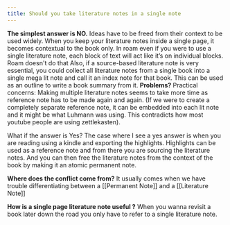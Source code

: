 ```yaml
---
title: Should you take literature notes in a single note
---
```

 **The simplest answer is NO.**
Ideas have to be freed from their context to be used widely.
When you keep your literature notes inside a single page, it becomes contextual to the book only.
In roam even if you were to use a single literature note, each block of text will act like it’s on individual blocks. Roam doesn't do that
Also, if a source-based literature note is very essential, you could collect all literature notes from a single book into a single mega lit note and call it an index note for that book. This can be used as an outline to write a book summary from it.
**Problems?**
Practical concerns: Making multiple literature notes seems to take more time as reference note has to be made again and again. (If we were to create a completely separate reference note, it can be embedded into each lit note and it might be what Luhmann was using. This contradicts how most youtube people are using zettlekasten).

What if the answer is Yes?
The case where I see a yes answer is when you are reading using a kindle and exporting the highlights. Highlights can be used as a reference note and from there you are sourcing the literature notes.
And you can then free the literature notes from the context of the book by making it an atomic permanent note.

**Where does the conflict come from?**
It usually comes when we have trouble differentiating between a [[Permanent Note]]  and a [[Literature Note]]

**How is a single page literature note useful ?**
When you wanna revisit a book later down the road you only have to refer to a single literature note.



